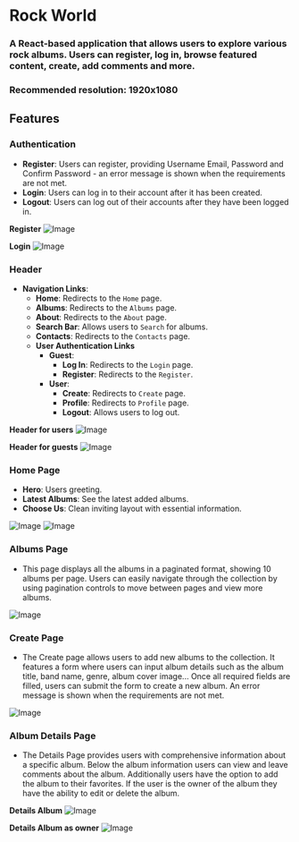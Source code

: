 # Rock World
### A React-based application that allows users to explore various rock albums. Users can register, log in, browse featured content, create, add comments and more.
### Recommended resolution: 1920x1080

## Features
### Authentication

- **Register**: Users can register, providing Username Email, Password and Confirm Password - an error message is shown when the requirements are not met.
- **Login**: Users can log in to their account after it has been created.
- **Logout**: Users can log out of their accounts after they have been logged in.

**Register**
![Image](https://github.com/user-attachments/assets/1b1808b2-daa9-4dcb-8a24-bf8540d0e7a9)

**Login**
![Image](https://github.com/user-attachments/assets/2c9b3c7e-c605-49a5-9cc9-dd12883c0d3a)

### Header
- **Navigation Links**:
  - **Home**: Redirects to the `Home` page.
  - **Albums**: Redirects to the `Albums` page.
  - **About**: Redirects to the `About` page.
  - **Search Bar**: Allows users to `Search` for albums.
  - **Contacts**: Redirects to the `Contacts` page.
  - **User Authentication Links**
    - **Guest**:
        - **Log In**: Redirects to the `Login` page.
        - **Register**: Redirects to the `Register`.
    - **User**:
        - **Create**: Redirects to `Create` page.
        - **Profile**: Redirects to `Profile` page.
        - **Logout**: Allows users to log out.

**Header for users**
![Image](https://github.com/user-attachments/assets/b37f2a17-54f0-48c5-92d0-0e17a322cdce)

**Header for guests**
![Image](https://github.com/user-attachments/assets/a461c048-1d72-4ee6-82b9-dcc6afb8c6dc)

### Home Page
- **Hero**: Users greeting.
- **Latest Albums**: See the latest added albums.
- **Choose Us**: Clean inviting layout with essential information.

![Image](https://github.com/user-attachments/assets/be95804e-6b1f-4750-8571-bb8b7fde600c)
![Image](https://github.com/user-attachments/assets/31559c21-4a78-4d96-af85-5fc49a33be52)

### Albums Page
- This page displays all the albums in a paginated format, showing 10 albums per page. Users can easily navigate through the collection by using pagination controls to move between pages and view more albums. 

![Image](https://github.com/user-attachments/assets/548dc7a9-956f-478a-bb23-519abbca9c51)

### Create Page
- The Create page allows users to add new albums to the collection. It features a form where users can input album details such as the album title, band name, genre, album cover image... Once all required fields are filled, users can submit the form to create a new album. An error message is shown when the requirements are not met.

![Image](https://github.com/user-attachments/assets/a45618f7-b4d3-4580-be8f-58778f70d83f)

### Album Details Page
- The Details Page provides users with comprehensive information about a specific album. Below the album information users can view and leave comments about the album. Additionally users have the option to add the album to their favorites. If the user is the owner of the album they have the ability to edit or delete the album.

**Details Album**
![Image](https://github.com/user-attachments/assets/475b2963-ba66-493c-aa0c-caeb4739c715)

**Details Album as owner**
![Image](https://github.com/user-attachments/assets/cf30d05d-cc04-4cc3-af65-17281af6993f)